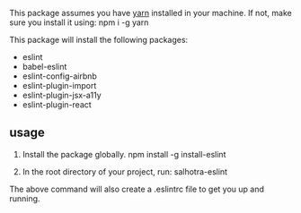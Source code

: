 This package assumes you have [yarn](http://www.npmjs.com/package/yarn) installed in your machine.
If not, make sure you install it using:
    npm i -g yarn

This package will install the following packages:
* eslint
* babel-eslint
* eslint-config-airbnb
* eslint-plugin-import
* eslint-plugin-jsx-a11y
* eslint-plugin-react

## usage
1. Install the package globally.
    npm install -g install-eslint

2. In the root directory of your project, run:
    salhotra-eslint

The above command will also create a .eslintrc file to get you up and running.
